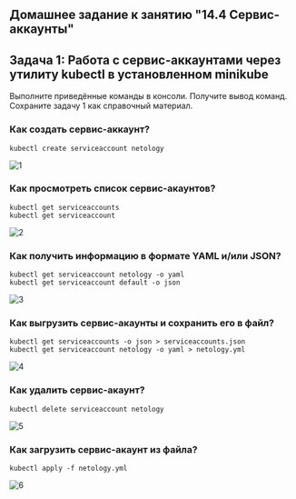 ## Домашнее задание к занятию "14.4 Сервис-аккаунты"

## Задача 1: Работа с сервис-аккаунтами через утилиту kubectl в установленном minikube

Выполните приведённые команды в консоли. Получите вывод команд. Сохраните
задачу 1 как справочный материал.

### Как создать сервис-аккаунт?

```
kubectl create serviceaccount netology
```

![1](https://user-images.githubusercontent.com/54946404/131076942-aaa505ac-a889-483e-af34-2eb635902e76.png)



### Как просмотреть список сервис-акаунтов?

```
kubectl get serviceaccounts
kubectl get serviceaccount
```

![2](https://user-images.githubusercontent.com/54946404/131076954-587786f9-b1b7-4437-b88e-823de217682d.png)



### Как получить информацию в формате YAML и/или JSON?

```
kubectl get serviceaccount netology -o yaml
kubectl get serviceaccount default -o json
```

![3](https://user-images.githubusercontent.com/54946404/131076975-7d879888-29b2-4787-920d-21eca96fa323.png)



### Как выгрузить сервис-акаунты и сохранить его в файл?

```
kubectl get serviceaccounts -o json > serviceaccounts.json
kubectl get serviceaccount netology -o yaml > netology.yml
```

![4](https://user-images.githubusercontent.com/54946404/131076986-a5734bf5-35f9-45af-877e-6f1307f1ef08.png)



### Как удалить сервис-акаунт?

```
kubectl delete serviceaccount netology
```

![5](https://user-images.githubusercontent.com/54946404/131077005-093c0bcd-8bb9-40c8-b0af-9d218697c396.png)



### Как загрузить сервис-акаунт из файла?

```
kubectl apply -f netology.yml
```

![6](https://user-images.githubusercontent.com/54946404/131077012-da6ccaf0-b267-4429-a5ce-cd1f7fc1b66a.png)

